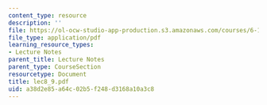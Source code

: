 ```yaml
---
content_type: resource
description: ''
file: https://ol-ocw-studio-app-production.s3.amazonaws.com/courses/6-111-introductory-digital-systems-laboratory-spring-2006/a38d2e85a64c02b5f248d3168a10a3c8_lec8_9.pdf
file_type: application/pdf
learning_resource_types:
- Lecture Notes
parent_title: Lecture Notes
parent_type: CourseSection
resourcetype: Document
title: lec8_9.pdf
uid: a38d2e85-a64c-02b5-f248-d3168a10a3c8
---
```

